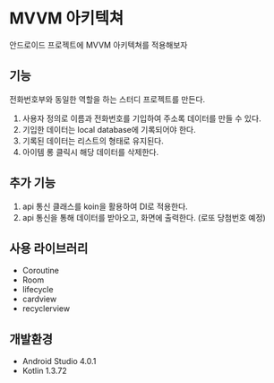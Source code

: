 # MVVM 아키텍쳐
안드로이드 프로젝트에 MVVM 아키텍쳐를 적용해보자   

## 기능
전화번호부와 동일한 역할을 하는 스터디 프로젝트를 만든다.   
1. 사용자 정의로 이름과 전화번호를 기입하여 주소록 데이터를 만들 수 있다.   
2. 기입한 데이터는 local database에 기록되어야 한다.   
3. 기록된 데이터는 리스트의 형태로 유지된다.
4. 아이템 롱 클릭시 해당 데이터를 삭제한다.

## 추가 기능
1. api 통신 클래스를 koin을 활용하여 DI로 적용한다.
2. api 통신을 통해 데이터를 받아오고, 화면에 출력한다. (로또 당첨번호 예정)

## 사용 라이브러리
- Coroutine
- Room
- lifecycle
- cardview
- recyclerview

## 개발환경
- Android Studio 4.0.1
- Kotlin 1.3.72
